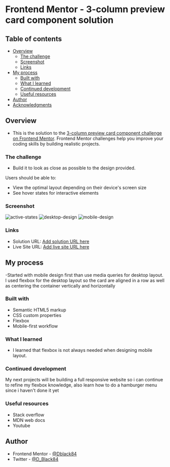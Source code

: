 # Frontend Mentor - 3-column preview card component solution


## Table of contents

- [Overview](#overview)
  - [The challenge](#the-challenge)
  - [Screenshot](#screenshot)
  - [Links](#links)
- [My process](#my-process)
  - [Built with](#built-with)
  - [What I learned](#what-i-learned)
  - [Continued development](#continued-development)
  - [Useful resources](#useful-resources)
- [Author](#author)
- [Acknowledgments](#acknowledgments)


## Overview

- This is the solution to the [3-column preview card component challenge on Frontend Mentor](https://www.frontendmentor.io/challenges/3column-preview-card-component-pH92eAR2-). Frontend Mentor challenges help you improve your coding skills by building realistic projects. 

### The challenge

- Build it to look as close as possible to the design provided.

Users should be able to:

- View the optimal layout depending on their device's screen size
- See hover states for interactive elements

### Screenshot

![active-states](https://user-images.githubusercontent.com/49578782/128640150-81bf2066-1cad-4555-af2b-4b39e34e0e9b.jpg)
![desktop-design](https://user-images.githubusercontent.com/49578782/128640171-b73939ce-f00a-4764-89d7-440c7d2952aa.jpg)
![mobile-design](https://user-images.githubusercontent.com/49578782/128640182-fadb47dd-939c-47b5-83ec-22ce7168cec6.jpg)

### Links

- Solution URL: [Add solution URL here](https://your-solution-url.com)
- Live Site URL: [Add live site URL here](https://your-live-site-url.com)

## My process

-Started with mobile design first than use media queries for desktop layout. I used flexbox for the desktop layout so the card are aligned in a row as well as centering
the container vertically and horizontally 

### Built with

- Semantic HTML5 markup
- CSS custom properties
- Flexbox
- Mobile-first workflow


### What I learned

- I learned that flexbox is not always needed when designing mobile layout.


### Continued development

My next projects will be building a full responsive website so i can continue to refine my flexbox knowledge, also learn how to do a hamburger menu since i haven't done it yet

### Useful resources

- Stack overflow
- MDN web docs
- Youtube


## Author

- Frontend Mentor - [@Dblack84](https://www.frontendmentor.io/profile/Dblack84)
- Twitter - [@D_Black84](https://www.twitter.com/D_Black84)

